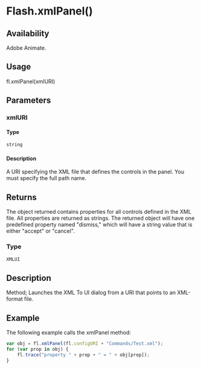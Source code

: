 # Flash.xmlPanel()

## Availability

Adobe Animate.

## Usage

fl.xmlPanel(xmlURI)

## Parameters

### **xmlURI**

#### Type

```typescript
string
```

#### Description

A URI specifying the XML file that defines the controls in the panel. You must specify the full path name.

## Returns

The object returned contains properties for all controls defined in the XML file. All properties are returned as strings. The returned object will have one predefined property named "dismiss," which will have a string value that is either "accept" or "cancel".

### Type

```typescript
XMLUI
```

## Description

Method; Launches the XML To UI dialog from a URI that points to an XML-format file.

## Example

The following example calls the xmlPanel method:

```javascript
var obj = fl.xmlPanel(fl.configURI + "Commands/Test.xml");
for (var prop in obj) {
    fl.trace("property " + prop + " = " + obj[prop]);
}
```

